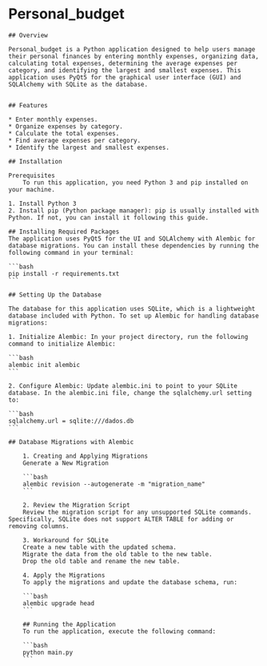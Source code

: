 # Personal_budget

    ## Overview

    Personal_budget is a Python application designed to help users manage their personal finances by entering monthly expenses, organizing data, calculating total expenses, determining the average expenses per category, and identifying the largest and smallest expenses. This application uses PyQt5 for the graphical user interface (GUI) and SQLAlchemy with SQLite as the database.


    ## Features

    * Enter monthly expenses.
    * Organize expenses by category.
    * Calculate the total expenses.
    * Find average expenses per category.
    * Identify the largest and smallest expenses.

    ## Installation

    Prerequisites
        To run this application, you need Python 3 and pip installed on your machine.

    1. Install Python 3
    2. Install pip (Python package manager): pip is usually installed with Python. If not, you can install it following this guide.
    
    ## Installing Required Packages
    The application uses PyQt5 for the UI and SQLAlchemy with Alembic for database migrations. You can install these dependencies by running the following command in your terminal:

    ```bash
    pip install -r requirements.txt
    ```

    ## Setting Up the Database

    The database for this application uses SQLite, which is a lightweight database included with Python. To set up Alembic for handling database migrations:

    1. Initialize Alembic: In your project directory, run the following command to initialize Alembic:

    ```bash
    alembic init alembic
    ```

    2. Configure Alembic: Update alembic.ini to point to your SQLite database. In the alembic.ini file, change the sqlalchemy.url setting to:

    ```bash
    sqlalchemy.url = sqlite:///dados.db
    ```

    ## Database Migrations with Alembic

        1. Creating and Applying Migrations
        Generate a New Migration
       
        ```bash
        alembic revision --autogenerate -m "migration_name"
        ```

        2. Review the Migration Script
        Review the migration script for any unsupported SQLite commands. Specifically, SQLite does not support ALTER TABLE for adding or removing columns.

        3. Workaround for SQLite
        Create a new table with the updated schema.
        Migrate the data from the old table to the new table.
        Drop the old table and rename the new table.

        4. Apply the Migrations
        To apply the migrations and update the database schema, run:

        ```bash
        alembic upgrade head
        ```

        ## Running the Application
        To run the application, execute the following command:

        ```bash
        python main.py
        ```


